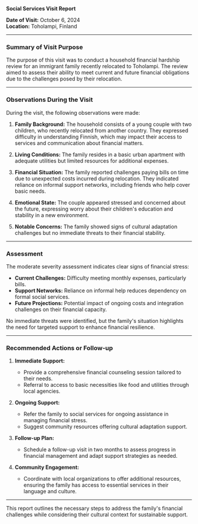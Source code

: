 

**Social Services Visit Report**

**Date of Visit:** October 6, 2024  
**Location:** Toholampi, Finland  

---

### **Summary of Visit Purpose**

The purpose of this visit was to conduct a household financial hardship review for an immigrant family recently relocated to Toholampi. The review aimed to assess their ability to meet current and future financial obligations due to the challenges posed by their relocation.

---

### **Observations During the Visit**

During the visit, the following observations were made:

1. **Family Background:** The household consists of a young couple with two children, who recently relocated from another country. They expressed difficulty in understanding Finnish, which may impact their access to services and communication about financial matters.
   
2. **Living Conditions:** The family resides in a basic urban apartment with adequate utilities but limited resources for additional expenses.

3. **Financial Situation:** The family reported challenges paying bills on time due to unexpected costs incurred during relocation. They indicated reliance on informal support networks, including friends who help cover basic needs.

4. **Emotional State:** The couple appeared stressed and concerned about the future, expressing worry about their children's education and stability in a new environment.

5. **Notable Concerns:** The family showed signs of cultural adaptation challenges but no immediate threats to their financial stability.

---

### **Assessment**

The moderate severity assessment indicates clear signs of financial stress:

- **Current Challenges:** Difficulty meeting monthly expenses, particularly bills.
- **Support Networks:** Reliance on informal help reduces dependency on formal social services.
- **Future Projections:** Potential impact of ongoing costs and integration challenges on their financial capacity.

No immediate threats were identified, but the family's situation highlights the need for targeted support to enhance financial resilience.

---

### **Recommended Actions or Follow-up**

1. **Immediate Support:**
   - Provide a comprehensive financial counseling session tailored to their needs.
   - Referral to access to basic necessities like food and utilities through local agencies.

2. **Ongoing Support:**
   - Refer the family to social services for ongoing assistance in managing financial stress.
   - Suggest community resources offering cultural adaptation support.

3. **Follow-up Plan:**
   - Schedule a follow-up visit in two months to assess progress in financial management and adapt support strategies as needed.

4. **Community Engagement:**
   - Coordinate with local organizations to offer additional resources, ensuring the family has access to essential services in their language and culture.

---

This report outlines the necessary steps to address the family's financial challenges while considering their cultural context for sustainable support.
